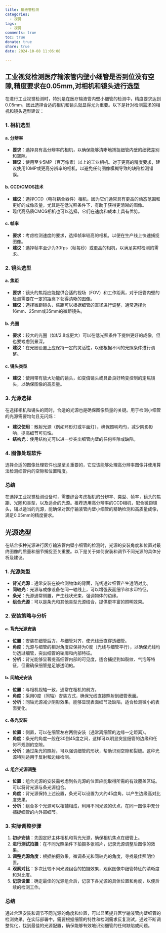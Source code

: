```yaml
---
title: 输液管检测
categories:
  - 视觉
tags:
  - 视觉
comments: true
toc: true
donate: true
share: true
date: 2024-10-08 11:06:08

---
```

## 工业视觉检测医疗输液管内壁小细管是否到位没有空隙,精度要求在0.05mm,对相机和镜头进行选型

在进行工业视觉检测时，特别是在医疗输液管内壁小细管的检测中，精度要求达到0.05mm，因此选择合适的相机和镜头就显得尤为重要。以下是针对检测需求的相机和镜头选型建议：

### 1. 相机选型

#### a. 分辨率
- **要求**：选择具有高分辨率的相机，以确保能够清晰地捕捉细管内壁的细微差别和空隙。 
- **建议**：使用至少5MP（百万像素）以上的工业相机。对于更高的精度要求，建议使用10MP或更高分辨率的相机，以避免任何图像模糊导致的缺陷检测错误。

#### b. CCD/CMOS技术
- **建议**：选择CCD（电荷耦合器件）相机，因为它们通常具有更高的动态范围和更好的成像质量，尤其是在低光照条件下，有助于获得更清晰的图像。
- 现代高品质CMOS相机也可以选择，它们在速度和成本上具有优势。

#### c. 帧率
- **要求**：考虑检测速度的要求，选择帧率较高的相机，以便在生产线上快速捕捉图像。
- **建议**：选择帧率至少为30fps（帧每秒）或更高的相机，以满足实时检测的需求。

### 2. 镜头选型

#### a. 焦距
- **要求**：镜头的焦距应能提供合适的视场（FOV）和工作距离，对于细管内壁的检测需要在一定的距离下获得清晰的图像。
- **建议**：选择微距镜头，焦距可以根据细管的直径进行调整，通常选择为16mm、25mm或35mm的微距镜头。

#### b. 光圈
- **要求**：较大的光圈（如f/2.8或更大）可以在低光照条件下提供更好的成像，但也要考虑到景深。
- **建议**：在光圈设置上应保持一定的灵活性，以便根据不同的光照条件进行调整。

#### c. 镜头类型
- **建议**：使用带有放大功能的镜头，如变倍镜头或具备良好畸变控制的定焦镜头，以确保图像的高质量。

### 3. 光源选择
在选择相机和镜头的同时，合适的光源也是确保图像质量的关键。用于检测小细管的光源需要均匀且无闪烁：
- **建议使用**：散射光源（例如环形灯或平面灯），确保照明均匀，减少阴影影响，提高细节可见性。
- **结构光**：使用结构光可以进一步突出细管内壁的任何空隙或缺陷。

### 4. 图像处理软件
选择合适的图像处理软件也是至关重要的，它应该能够处理高分辨率图像并使用算法检测细管内的空隙和位置精度。

### 总结
在选择工业视觉检测设备时，需要综合考虑相机的分辨率、类型、帧率，镜头的焦距、光圈和类型，以及适合的光源。推荐选用高分辨率的CCD相机，配合微距镜头，辅以适当的光源，能确保对医疗输液管内壁小细管的精确检测和高质量成像，满足0.05mm的精度要求。

## 光源选型

在结合多种光源进行医疗输液管内壁小细管的检测时，光源的安装角度和位置对最终图像的质量和细节捕捉至关重要。以下是关于如何安装和调节不同光源的具体分析及建议。

### 1. 光源类型

- **背光光源**：通常安装在被检测物体的背面，光线透过细管产生透明对比。
- **同轴光**：光源与成像设备在同一轴线上，可以增强表面细节和水印特征。
- **条光**：光源通常侧置，产生线状光束，强调物体的边缘。
- **组合光源**：可以是条光和其他类型光源结合，提供更丰富的照明效果。

### 2. 安装策略与分析

#### a. 背光光源安装

- **位置**：安装在细管后方，与细管对齐，使光线垂直穿透细管。
- **角度**：光源与细管的相对角度应保持为0度（光线与细管平行），以确保光线均匀透过细管，突出细管的轮廓和内部特征。
- **分析**：背光能够显著提高细管内部的可见度，适合捕捉到如裂纹、气泡等特征，但需确保细管是足够透明的。

#### b. 同轴光安装

- **位置**：与相机视轴一致，通常在相机的前方。
- **角度**：采用0度（同轴）安装方式，确保光线直接照射到细管表面。
- **分析**：同轴光源减少阴影效果，能够显现表面细节及缺陷，适合检测微小的表面变化。

#### c. 条光安装

- **位置**：侧置，可以在细管左右两侧安装（通常离细管的边缘一定距离）。
- **角度**：条光的角度一般在30到45度之间，这样可以明显突显细管的边缘和任何不规则的空隙。
- **分析**：通过条光的照射，可以强调细管的形状，帮助识别空隙和裂缝。这种光源特别适用于反射和边缘检测。

#### d. 组合光源调整

- **位置**：组合光源的安装需考虑到各光源的位置应能取得所需的有效覆盖区域。可以将背光源与条光源组合。
- **角度**：背光源保持上述设置，条光可以设置为大约45度角，以产生边缘高对比度效果。
- **分析**：组合多个光源可以相辅相成，利用不同光源的优点，在同一图像中充分捕捉细管的内外部细节。

### 3. 实际调整步骤

1. **初步安装**：先固定好主体相机和背光光源，确保相机焦点在细管上。
2. **进行测试拍摄**：在不同光照条件下拍摄多张照片，记录光源调整后图像的效果。
3. **调整光源角度**：根据拍摄效果，微调条光和同轴光的角度，寻找最佳照明位置。
4. **观察对比**：多次比较不同光源组合的拍摄效果，观察图像中细管特征的清晰度和对比度。
5. **记录设置**：确定最佳的光源组合后，记录下各光源的具体位置和角度，以便后续的检测工作。

### 总结

通过合理安装和调节不同光源的角度和位置，可以显著提升医学输液管内壁细管的检测效果。在实际部署中，需要根据细管的特性和检测需求反复测试，通过不断调整优化，找到最佳的光源配置，确保能够有效地识别细管的任何缺陷或问题。
